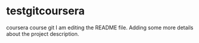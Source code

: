 # testgitcoursera
coursera course git
I am editing the README file. Adding some more details about the project description.
